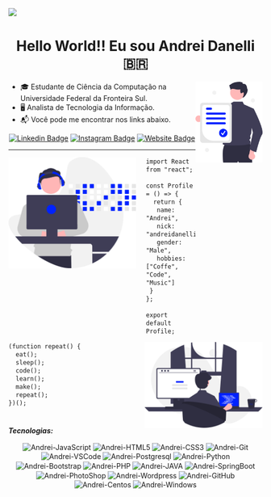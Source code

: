 ![](https://api.visitorbadge.io/api/VisitorHit?user=andreidanelli&repo=github-visitors-badge&countColor=%237B1E7A)

<h1 align="center">Hello World!! Eu sou Andrei Danelli 🇧🇷</h1>

<div>
	<img align='right' height='160' src='assets/certified.svg' alt='Mudar imagem'>

- 🎓 Estudante de Ciência da Computação na Universidade Federal da Fronteira Sul.
- 🖥️ Analista de Tecnologia da Informação.
- 📬 Você pode me encontrar nos links abaixo.
<center>
	
[![Linkedin Badge](	https://img.shields.io/badge/LinkedIn-0077B5?style=for-the-badge&logo=linkedin&logoColor=white&link=https://www.linkedin.com/in/andreidanelli)](https://www.linkedin.com/in/andreidanelli)
[![Instagram Badge](https://img.shields.io/badge/Instagram-E4405F?style=for-the-badge&logo=instagram&logoColor=white&link=https://instagram.com/andreidanelli/)](https://www.instagram.com/andreidanelli/)
[![Website Badge](https://img.shields.io/badge/WEBSITE-0A0A0A?style=for-the-badge&logo=dev.to&logoColor=white&link=https://andreidanelli.github.io/)](https://andreidanelli.github.io/)

---	
	
</center>	
	
<img align='left' height='220' style="margin-right:20px" src='assets/dev.svg' alt='Mudar imagem'>

```tsx
import React from "react";

const Profile = () => {
  return {
   name: "Andrei",
   nick: "andreidanelli",
   gender: "Male",
   hobbies: ["Coffe", "Code", "Music"]
 }
};

export default Profile;
```
	
<img align='right' height='170' style="margin-left:20px" src='assets/developed.svg' alt='Mudar imagem'>
	
```tsx
(function repeat() {
  eat();
  sleep();
  code();
  learn();
  make();
  repeat();
})();
```
</div>
	
#
	
***Tecnologias:***
<div align="center">
	<img align="center" alt="Andrei-JavaScript" height="30" width="40" src="https://cdn.jsdelivr.net/gh/devicons/devicon/icons/javascript/javascript-plain.svg">
	<img align="center" alt="Andrei-HTML5" height="30" width="40" src="https://cdn.jsdelivr.net/gh/devicons/devicon/icons/html5/html5-original.svg">
	<img align="center" alt="Andrei-CSS3" height="30" width="40" src="https://cdn.jsdelivr.net/gh/devicons/devicon/icons/css3/css3-original.svg">
	<img align="center" alt="Andrei-Git" height="30" width="40" src="https://cdn.jsdelivr.net/gh/devicons/devicon/icons/git/git-original.svg">
	<img align="center" alt="Andrei-VSCode" height="30" width="40" src="https://cdn.jsdelivr.net/gh/devicons/devicon/icons/vscode/vscode-original.svg">
	<img align="center" alt="Andrei-Postgresql" height="30" width="40" src="https://cdn.jsdelivr.net/gh/devicons/devicon/icons/postgresql/postgresql-original.svg">
	<img align="center" alt="Andrei-Python" height="30" width="40" src="https://cdn.jsdelivr.net/gh/devicons/devicon/icons/python/python-original.svg">
	<img align="center" alt="Andrei-Bootstrap" height="30" width="40" src="https://cdn.jsdelivr.net/gh/devicons/devicon/icons/bootstrap/bootstrap-plain.svg">
	<img align="center" alt="Andrei-PHP" height="30" width="40" src="https://cdn.jsdelivr.net/gh/devicons/devicon/icons/php/php-original.svg">
	<img align="center" alt="Andrei-JAVA" height="30" width="40" src="https://cdn.jsdelivr.net/gh/devicons/devicon/icons/java/java-original.svg">
	<img align="center" alt="Andrei-SpringBoot" height="30" width="40" src="https://cdn.jsdelivr.net/gh/devicons/devicon/icons/spring/spring-original.svg">
	<img align="center" alt="Andrei-PhotoShop" height="30" width="40" src="https://cdn.jsdelivr.net/gh/devicons/devicon/icons/photoshop/photoshop-plain.svg">
	<img align="center" alt="Andrei-Wordpress" height="30" width="40" src="https://cdn.jsdelivr.net/gh/devicons/devicon/icons/wordpress/wordpress-original.svg">
	<img align="center" alt="Andrei-GitHub" height="30" width="40" src="https://cdn.jsdelivr.net/gh/devicons/devicon/icons/github/github-original.svg">
	<img align="center" alt="Andrei-Centos" height="30" width="40" src="https://cdn.jsdelivr.net/gh/devicons/devicon/icons/centos/centos-original.svg">
	<img align="center" alt="Andrei-Windows" height="30" width="40" src="https://cdn.jsdelivr.net/gh/devicons/devicon/icons/windows8/windows8-original.svg">
</div>

